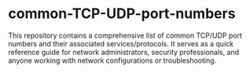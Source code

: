 # common-TCP-UDP-port-numbers
This repository contains a comprehensive list of common TCP/UDP port numbers and their associated services/protocols. It serves as a quick reference guide for network administrators, security professionals, and anyone working with network configurations or troubleshooting.
